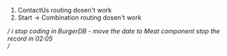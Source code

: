 1. ContactUs routing dosen't work
1. Start -> Combination routing dosen't work

*/
    i stop coding in BurgerDB - move the date to Meat component
    stop the record in 02:05  
/*
